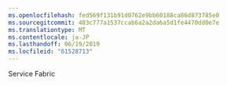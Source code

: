 ```yaml
---
ms.openlocfilehash: fed569f131b91d0762e9bb60188ca86d873785e0
ms.sourcegitcommit: 483c777a1537ccab6a2a2da6a5d1fe4470dd0e7e
ms.translationtype: MT
ms.contentlocale: ja-JP
ms.lasthandoff: 06/19/2019
ms.locfileid: "61528713"
---
```

Service Fabric